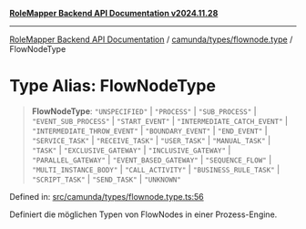 [**RoleMapper Backend API Documentation v2024.11.28**](../../../../README.md)

***

[RoleMapper Backend API Documentation](../../../../modules.md) / [camunda/types/flownode.type](../README.md) / FlowNodeType

# Type Alias: FlowNodeType

> **FlowNodeType**: `"UNSPECIFIED"` \| `"PROCESS"` \| `"SUB_PROCESS"` \| `"EVENT_SUB_PROCESS"` \| `"START_EVENT"` \| `"INTERMEDIATE_CATCH_EVENT"` \| `"INTERMEDIATE_THROW_EVENT"` \| `"BOUNDARY_EVENT"` \| `"END_EVENT"` \| `"SERVICE_TASK"` \| `"RECEIVE_TASK"` \| `"USER_TASK"` \| `"MANUAL_TASK"` \| `"TASK"` \| `"EXCLUSIVE_GATEWAY"` \| `"INCLUSIVE_GATEWAY"` \| `"PARALLEL_GATEWAY"` \| `"EVENT_BASED_GATEWAY"` \| `"SEQUENCE_FLOW"` \| `"MULTI_INSTANCE_BODY"` \| `"CALL_ACTIVITY"` \| `"BUSINESS_RULE_TASK"` \| `"SCRIPT_TASK"` \| `"SEND_TASK"` \| `"UNKNOWN"`

Defined in: [src/camunda/types/flownode.type.ts:56](https://github.com/FlowCraft-AG/RoleMapper/blob/aa2b8d129f8bd1600fa58ea512b195a2a2308efd/backend/src/camunda/types/flownode.type.ts#L56)

Definiert die möglichen Typen von FlowNodes in einer Prozess-Engine.
